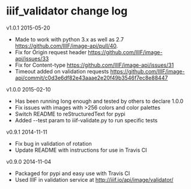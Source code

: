 iiif_validator change log
=========================

v1.0.1 2015-05-20
  * Made to work with python 3.x as well as 2.7 <https://github.com/IIIF/image-api/pull/40>.
  * Fix for Origin request header <https://github.com/IIIF/image-api/issues/33>
  * Fix for Content-type <https://github.com/IIIF/image-api/issues/31>
  * Timeout added on validation requests <https://github.com/IIIF/image-api/commit/c0d3e6df82e43aaae2e20f49b3546f7ec8e88447>

v1.0.0 2015-02-10
  * Has been running long enough and tested by others to declare 1.0.0
  * Fix issues with images with >256 colors and color palettes
  * Switch README to reStructuredText for pypi
  * Added --test param to iiif-validate.py to run specific tests

v0.9.1 2014-11-11
  * Fix bug in validation of rotation
  * Update README with instructions for use in Travis CI

v0.9.0 2014-11-04
  * Packaged for pypi and easy use with Travis CI
  * Used IIIF in validation service at <http://iiif.io/api/image/validator/>
